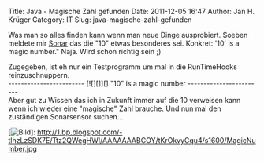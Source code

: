 Title: Java - Magische Zahl gefunden
Date: 2011-12-05 16:47
Author: Jan H. Krüger
Category: IT
Slug: java-magische-zahl-gefunden

Was man so alles finden kann wenn man neue Dinge ausprobiert. Soeben
meldete mir [Sonar][] das die "10" etwas besonderes sei. Konkret:
<span>'10' is a magic number."</span> Naja. Wird schon richtig sein ;)

<div>
Zugegeben, ist eh nur ein Testprogramm um mal in die RunTimeHooks
reinzuschnuppern.

</div>
<div>
  

</div>
<div>
  ------------------------
  [![][]][]
  "10" is a magic number
  ------------------------

<div>
  

<div>
Aber gut zu Wissen das ich in Zukunft immer auf die 10 verweisen kann
wenn ich wieder eine "magische" Zahl brauche. Und nun mal den
zuständigen Sonarsensor suchen...

</div>
<div>
<span><span>  
</span></span>

</div>
</div>
</div>

  [Sonar]: http://www.sonarsource.com/
  [Bild]: http://1.bp.blogspot.com/-tlhzLzSDK7E/Ttz2QWegHWI/AAAAAAABCOY/tKrOkvyCqu4/s400/MagicNumber.jpg
  [![Bild][]]: http://1.bp.blogspot.com/-tlhzLzSDK7E/Ttz2QWegHWI/AAAAAAABCOY/tKrOkvyCqu4/s1600/MagicNumber.jpg
